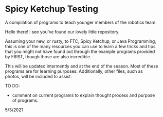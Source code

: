 # Spicy Ketchup Testing
A compilation of programs to teach younger members of the robotics team.

Hello there! I see you've found our lovely little repository.

Assuming your new, or rusty, to FTC, Spicy Ketchup, or Java Programming, this is one of the many resources
you can use to learn a few tricks and tips that you might not have found out through the example programs
provided by FIRST, though those are also incredible.

This will be updated intermently and at the end of the season. Most of these programs are for learning
purposes. Additionally, other files, such as photos, will be included to assist. 

TO DO:
 - comment on current programs to explain thought process and purpose of programs.

5/3/2021
